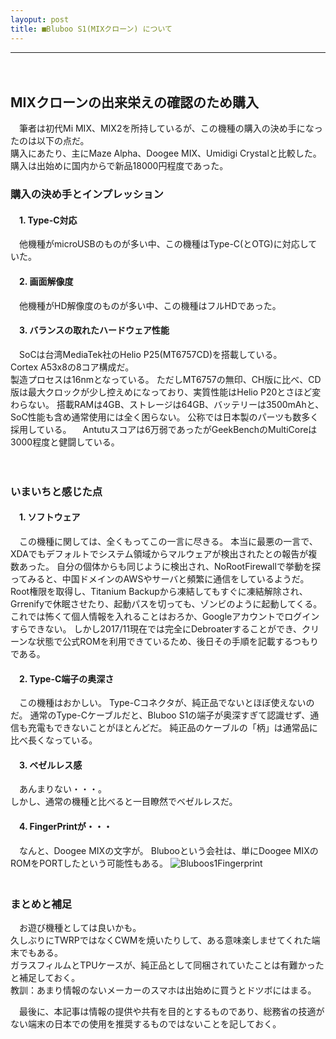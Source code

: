 ```yaml
---
layoput: post
title: ■Bluboo S1(MIXクローン) について
---
```

---
　
## **MIXクローンの出来栄えの確認のため購入**
 　筆者は初代Mi MIX、MIX2を所持しているが、この機種の購入の決め手になったのは以下の点だ。    
購入にあたり、主にMaze Alpha、Doogee MIX、Umidigi Crystalと比較した。
購入は出始めに国内からで新品18000円程度であった。　　


### **購入の決め手とインプレッション**

#### 　1. Type-C対応
　他機種がmicroUSBのものが多い中、この機種はType-C(とOTG)に対応していた。


#### 　2. 画面解像度
　他機種がHD解像度のものが多い中、この機種はフルHDであった。  


#### 　3. バランスの取れたハードウェア性能
　SoCは台湾MediaTek社のHelio P25(MT6757CD)を搭載している。  
 Cortex A53x8の8コア構成だ。  
 製造プロセスは16nmとなっている。
 ただしMT6757の無印、CH版に比べ、CD版は最大クロックが少し控えめになっており、実質性能はHelio P20とさほど変わらない。
 搭載RAMは4GB、ストレージは64GB、バッテリーは3500mAhと、SoC性能も含め通常使用には全く困らない。
 公称では日本製のパーツも数多く採用している。
　Antutuスコアは6万弱であったがGeekBenchのMultiCoreは3000程度と健闘している。   

　　

### **いまいちと感じた点**

#### 　1. ソフトウェア

　この機種に関しては、全くもってこの一言に尽きる。
 本当に最悪の一言で、XDAでもデフォルトでシステム領域からマルウェアが検出されたとの報告が複数あった。
 自分の個体からも同じように検出され、NoRootFirewallで挙動を探ってみると、中国ドメインのAWSやサーバと頻繁に通信をしているようだ。
 Root権限を取得し、Titanium Backupから凍結してもすぐに凍結解除され、Grrenifyで休眠させたり、起動パスを切っても、ゾンビのように起動してくる。
 これでは怖くて個人情報を入れることはおろか、Googleアカウントでログインすらできない。
 しかし2017/11現在では完全にDebroaterすることができ、クリーンな状態で公式ROMを利用できているため、後日その手順を記載するつもりである。  

#### 　2. Type-C端子の奥深さ
　この機種はおかしい。
Type-Cコネクタが、純正品でないとほぼ使えないのだ。
通常のType-Cケーブルだと、Bluboo S1の端子が奥深すぎて認識せず、通信も充電もできないことがほとんどだ。
純正品のケーブルの「柄」は通常品に比べ長くなっている。


#### 　3. ベゼルレス感
　あんまりない・・・。  
 しかし、通常の機種と比べると一目瞭然でベゼルレスだ。

#### 　4. FingerPrintが・・・
　なんと、Doogee MIXの文字が。
Blubooという会社は、単にDoogee MIXのROMをPORTしたという可能性もある。
 ![Bluboos1Fingerprint](https://beni2nd.github.io/images/Bluboos1Fingerprint.png "Bluboos1Fingerprint")  
 　　

### **まとめと補足**

　お遊び機種としては良いかも。  
久しぶりにTWRPではなくCWMを焼いたりして、ある意味楽しませてくれた端末でもある。  
ガラスフィルムとTPUケースが、純正品として同梱されていたことは有難かったと補足しておく。    
教訓：あまり情報のないメーカーのスマホは出始めに買うとドツボにはまる。  

　最後に、本記事は情報の提供や共有を目的とするものであり、総務省の技適がない端末の日本での使用を推奨するものではないことを記しておく。
